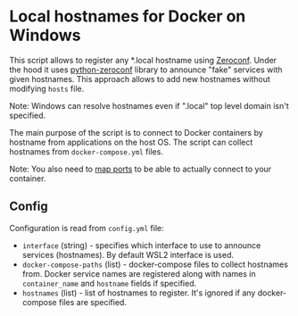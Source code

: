 # Local hostnames for Docker on Windows
This script allows to register any *.local hostname using [Zeroconf](https://en.wikipedia.org/wiki/Zero-configuration_networking).
Under the hood it uses [python-zeroconf](https://github.com/python-zeroconf/python-zeroconf) library to announce "fake" services
with given hostnames. This approach allows to add new hostnames without modifying `hosts` file.

Note: Windows can resolve hostnames even if ".local" top level domain isn't specified.

The main purpose of the script is to connect to Docker containers by hostname from applications on the host OS.
The script can collect hostnames from `docker-compose.yml` files.

Note: You also need to [map ports](https://docs.docker.com/compose/compose-file/compose-file-v3/#ports) to be able to actually connect to your container.

## Config
Configuration is read from `config.yml` file:
* `interface` (string) - specifies which interface to use to announce services (hostnames).
By default WSL2 interface is used.
* `docker-compose-paths` (list) - docker-compose files to collect hostnames from.
Docker service names are registered along with names in `container_name` and `hostname` fields if specified.
* `hostnames` (list) - list of hostnames to register. It's ignored if any docker-compose files are specified.
